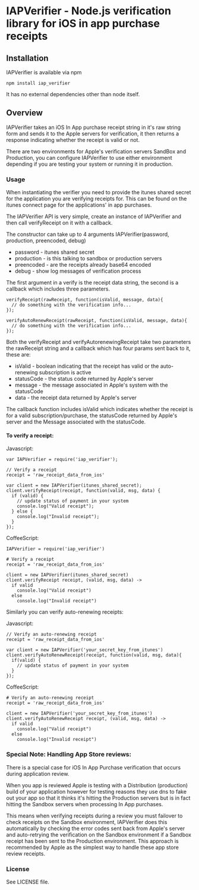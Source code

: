 # IAPVerifier - Node.js verification library for iOS in app purchase receipts

## Installation

IAPVerifier is available via npm

`npm install iap_verifier`

It has no external dependencies other than node itself.

## Overview

IAPVerifier takes an iOS In App purchase receipt string in it's raw string form and sends it to the Apple servers for verification, it then returns a response indicating whether the receipt is valid or not.

There are two environments for Apple's verification servers SandBox and Production, you can configure IAPVerifier to use either environment depending if you are testing your system or running it in production.

### Usage
  
When instantiating the verifier you need to provide the itunes shared secret for the application you are verifying receipts for.  This can be found on the itunes connect page for the applications' in app purchases.
  
The IAPVerifier API is very simple, create an instance of IAPVerifier and then call verifyReceipt on it with a callback.  

The constructor can take up to 4 arguments
IAPVerifier(password, production, preencoded, debug)
* password - itunes shared secret
* production - is this talking to sandbox or production servers
* preencoded - are the receipts already base64 encoded 
* debug - show log messages of verification process

The first argument in a verify is the receipt data string, the second is a callback which includes three parameters.

    verifyReceipt(rawReceipt, function(isValid, message, data){
      // do something with the verification info...      
    });
  
    verifyAutoRenewReceipt(rawReceipt, function(isValid, message, data){
      // do something with the verification info...
    });
    
Both the verifyReceipt and verifyAutorenewingReceipt take two parameters the rawReceipt string and a callback which has four params sent back to it, these are:

* isValid - boolean indicating that the receipt has valid or the auto-renewing subscription is active
* statusCode - the status code returned by Apple's server
* message - the message associated in Apple's system with the statusCode
* data - the receipt data returned by Apple's server

The callback function includes isValid which indicates whether the receipt is for a valid subscription/purchase, the statusCode returned by Apple's server and the Message associated with the statusCode.
  
#### To verify a receipt:

Javascript:
    
    var IAPVerifier = require('iap_verifier');

    // Verify a receipt
    receipt = 'raw_receipt_data_from_ios'
    
    var client = new IAPVerifier(itunes_shared_secret);
    client.verifyReceipt(receipt, function(valid, msg, data) {
      if (valid) {
        // update status of payment in your system
        console.log("Valid receipt");
      } else {
        console.log("Invalid receipt");
      }
    });

CoffeeScript:
  
    IAPVerifier = require('iap_verifier')

    # Verify a receipt
    receipt = 'raw_receipt_data_from_ios'

    client = new IAPVerifier(itunes_shared_secret)
    client.verifyReceipt receipt, (valid, msg, data) ->
      if valid
        console.log("Valid receipt")
      else
        console.log("Invalid receipt")            


Similarly you can verify auto-renewing receipts:

Javascript:

    // Verify an auto-renewing receipt
    receipt = 'raw_receipt_data_from_ios'
    
    var client = new IAPVerifier('your_secret_key_from_itunes')
    client.verifyAutoRenewReceipt(receipt, function(valid, msg, data){
      if(valid) {
        // update status of payment in your system
      }
    });

CoffeeScript:
  
    # Verify an auto-renewing receipt
    receipt = 'raw_receipt_data_from_ios'

    client = new IAPVerifier('your_secret_key_from_itunes')
    client.verifyAutoRenewReceipt receipt, (valid, msg, data) ->
      if valid
        console.log("Valid receipt")
      else
        console.log("Invalid receipt")

### Special Note: Handling App Store reviews:

There is a special case for iOS In App Purchase verification that occurs during application review.  

When you app is reviewed Apple is testing with a Distribution (production) build of your application however for testing reasons they use dns to fake out your app so that it thinks it's hitting the Production servers but is in fact hitting the Sandbox servers when processing In App purchases.  

This means when verifying receipts during a review you must failover to check receipts on the Sandbox environment, IAPVerifier does this automatically by checking the error codes sent back from Apple's server and auto-retrying the verification on the Sandbox environment if a Sandbox receipt has been sent to the Production environment.  This approach is recommended by Apple as the simplest way to handle these app store review receipts.

### License

See LICENSE file.
